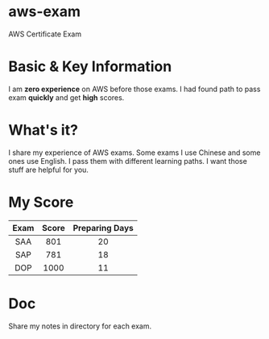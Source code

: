 # aws-exam
AWS Certificate Exam

# Basic & Key Information
I am **zero experience** on AWS before those exams.
I had found path to pass exam **quickly** and get **high** scores.

# What's it?
I share my experience of AWS exams. 
Some exams I use Chinese and some ones use English.
I pass them with different learning paths.
I want those stuff are helpful for you.


# My Score
| Exam | Score | Preparing Days |
|:-:|:-:|:-:|
|SAA|801|20|
|SAP|781|18|
|DOP|1000|11|

# Doc
Share my notes in directory for each exam.

